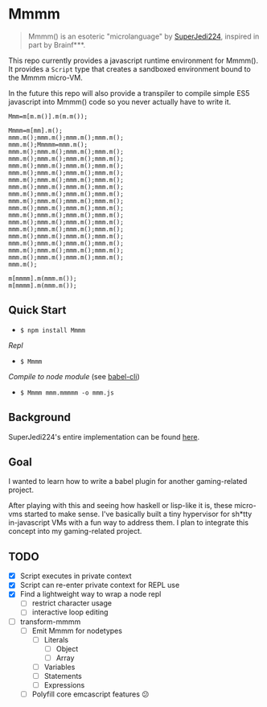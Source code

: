 # Mmmm

> Mmmm() is an esoteric "microlanguage" by [SuperJedi224](https://github.com/SuperJedi224), inspired in part by Brainf***.

This repo currently provides a javascript runtime environment for Mmmm(). It provides a `Script` type that creates a sandboxed environment bound to the Mmmm micro-VM.

In the future this repo will also provide a transpiler to compile simple ES5 javascript into Mmmm() code so you never actually have to write it.


```Mmmm
Mmm=m[m.m()].m(m.m());

Mmmm=m[mm].m();
mmm.m();mmm.m();mmm.m();mmm.m();
mmm.m();Mmmmm=mmm.m();
mmm.m();mmm.m();mmm.m();mmm.m();
mmm.m();mmm.m();mmm.m();mmm.m();
mmm.m();mmm.m();mmm.m();mmm.m();
mmm.m();mmm.m();mmm.m();mmm.m();
mmm.m();mmm.m();mmm.m();mmm.m();
mmm.m();mmm.m();mmm.m();mmm.m();
mmm.m();mmm.m();mmm.m();mmm.m();
mmm.m();mmm.m();mmm.m();mmm.m();
mmm.m();mmm.m();mmm.m();mmm.m();
mmm.m();mmm.m();mmm.m();mmm.m();
mmm.m();mmm.m();mmm.m();mmm.m();
mmm.m();mmm.m();mmm.m();mmm.m();
mmm.m();mmm.m();mmm.m();mmm.m();
mmm.m();mmm.m();mmm.m();mmm.m();
mmm.m();mmm.m();mmm.m();mmm.m();
mmm.m();mmm.m();mmm.m();mmm.m();
mmm.m();

m[mmmm].m(mmm.m());
m[mmmm].m(mmm.m());
```

## Quick Start

- `$ npm install Mmmm`

*Repl*

- `$ Mmmm`

*Compile to node module* (see [babel-cli](https://babeljs.io/docs/usage/cli/))

- `$ Mmmm mmm.mmmmm -o mmm.js`


## Background

SuperJedi224's entire implementation can be found [here](http://jsfiddle.net/SuperJedi224/uLawt0jm/).

## Goal

I wanted to learn how to write a babel plugin for another gaming-related project.

After playing with this and seeing how haskell or lisp-like it is, these micro-vms started to make sense.
I've basically built a tiny hypervisor for sh*tty in-javascript VMs with a fun way to address them. I plan to integrate this concept into my gaming-related project.

## TODO

- [x] Script executes in private context
- [x] Script can re-enter private context for REPL use
- [x] Find a lightweight way to wrap a node repl
  - [ ] restrict character usage
  - [ ] interactive loop editing
- [ ] transform-mmmm
  - [ ] Emit Mmmm for nodetypes
    - [ ] Literals
      - [ ] Object
      - [ ] Array
    - [ ] Variables
    - [ ] Statements
    - [ ] Expressions
  - [ ] Polyfill core emcascript features 😕
